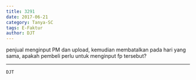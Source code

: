 ```yaml
---
title: 3291
date: 2017-06-21
category: Tanya-SC
tags: E-Faktur
author: DJT
---
```


penjual menginput PM dan upload, kemudian membatalkan pada hari yang sama, apakah pembeli perlu untuk menginput fp tersebut?

---



`DJT`
